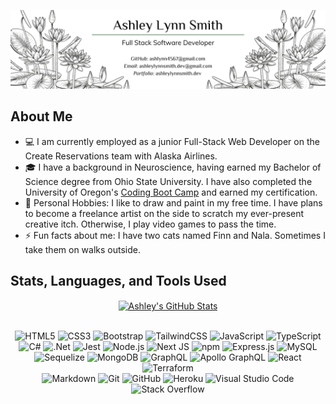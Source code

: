 ![LinkedIn Banner](banner.png)

## About Me

- 💻 I am currently employed as a junior Full-Stack Web Developer on the Create Reservations team with Alaska Airlines.
- 🎓 I have a background in Neuroscience, having earned my Bachelor of Science degree from Ohio State University. I have also completed the University of Oregon's <a href="https://bootcamp.uoregon.edu/coding/">Coding Boot Camp</a> and earned my certification.
- 🎯 Personal Hobbies: I like to draw and paint in my free time. I have plans to become a freelance artist on the side to scratch my ever-present creative itch. Otherwise, I play video games to pass the time.
- ⚡ Fun facts about me: I have two cats named Finn and Nala. Sometimes I take them on walks outside.
<!--- ✨ Check out my portfolio website <a href="">here</a>!-->

## Stats, Languages, and Tools Used

<div align="center">

<a href="https://github.com/ashlynn4567/github-readme-stats"><img align="center" src="https://github-readme-stats.vercel.app/api?username=ashlynn4567&show_icons=true&theme=ayu-mirage" alt="Ashley's GitHub Stats" /></a>

  <br>
  
   <div align="center">
    <img alt="HTML5" src="https://img.shields.io/badge/html5-%23E34F26.svg?style=for-the-badge&logo=html5&logoColor=white" />
    <img alt="CSS3" src="https://img.shields.io/badge/css3-%231572B6.svg?style=for-the-badge&logo=css3&logoColor=white" />
    <!--<img alt="SASS" src="https://img.shields.io/badge/SASS-hotpink.svg?style=for-the-badge&logo=SASS&logoColor=white" />-->
    <img alt="Bootstrap" src="https://img.shields.io/badge/bootstrap-%23563D7C.svg?style=for-the-badge&logo=bootstrap&logoColor=white" />
    <img alt="TailwindCSS" src="https://img.shields.io/badge/tailwindcss-%2338B2AC.svg?style=for-the-badge&logo=tailwind-css&logoColor=white" />
    <!--<img alt="Green Sock" src="https://img.shields.io/badge/green%20sock-88CE02?style=for-the-badge&logo=greensock&logoColor=white" />-->
    <img alt="JavaScript" src="https://img.shields.io/badge/javascript-%23323330.svg?style=for-the-badge&logo=javascript&logoColor=%23F7DF1E" />
    <img alt="TypeScript" src="https://img.shields.io/badge/typescript-%23007ACC.svg?style=for-the-badge&logo=typescript&logoColor=white" />
     <br>
    <img alt="C#" src="https://img.shields.io/badge/c%23-%23239120.svg?style=for-the-badge&logo=c-sharp&logoColor=white" />
    <img alt=".Net" src="https://img.shields.io/badge/.NET-5C2D91?style=for-the-badge&logo=.net&logoColor=white" />
    <img alt="Jest" src="https://img.shields.io/badge/-jest-%23C21325?style=for-the-badge&logo=jest&logoColor=white" />
    <img alt="Node.js" src="https://img.shields.io/badge/node.js-6DA55F?style=for-the-badge&logo=node.js&logoColor=white" />
    <img alt="Next JS" src="https://img.shields.io/badge/Next-black?style=for-the-badge&logo=next.js&logoColor=white" />
    <img alt="npm" src="https://img.shields.io/badge/NPM-%23000000.svg?style=for-the-badge&logo=npm&logoColor=white" />
    <img alt="Express.js" src="https://img.shields.io/badge/express.js-%23404d59.svg?style=for-the-badge&logo=express&logoColor=%2361DAFB" />
    <img alt="MySQL" src="https://img.shields.io/badge/mysql-%2300f.svg?style=for-the-badge&logo=mysql&logoColor=white" />
    <br>
    <img alt="Sequelize" src="https://img.shields.io/badge/Sequelize-52B0E7?style=for-the-badge&logo=Sequelize&logoColor=white" />
    <img alt="MongoDB" src="https://img.shields.io/badge/MongoDB-%234ea94b.svg?style=for-the-badge&logo=mongodb&logoColor=white" />
    <img alt="GraphQL" src="https://img.shields.io/badge/-GraphQL-E10098?style=for-the-badge&logo=graphql&logoColor=white" />
    <img alt="Apollo GraphQL" src="https://img.shields.io/badge/-ApolloGraphQL-311C87?style=for-the-badge&logo=apollo-graphql" />
    <img alt="React" src="https://img.shields.io/badge/react-%2320232a.svg?style=for-the-badge&logo=react&logoColor=%2361DAFB" />
    <img alt="Terraform" src="https://img.shields.io/badge/terraform-%235835CC.svg?style=for-the-badge&logo=terraform&logoColor=white" />
    <br>
    <img alt="Markdown" src="https://img.shields.io/badge/markdown-%23000000.svg?style=for-the-badge&logo=markdown&logoColor=white" />
    <img alt="Git" src="https://img.shields.io/badge/git-%23F05033.svg?style=for-the-badge&logo=git&logoColor=white" />
    <img alt="GitHub" src="https://img.shields.io/badge/github-%23121011.svg?style=for-the-badge&logo=github&logoColor=white" />
    <img alt="Heroku" src="https://img.shields.io/badge/heroku-%23430098.svg?style=for-the-badge&logo=heroku&logoColor=white" />
    <img alt="Visual Studio Code" src="https://img.shields.io/badge/Visual%20Studio-5C2D91.svg?style=for-the-badge&logo=visual-studio&logoColor=white" />
     <img alt="Stack Overflow" src="https://img.shields.io/badge/-Stackoverflow-FE7A16?style=for-the-badge&logo=stack-overflow&logoColor=white" />
   </div>
</div>
